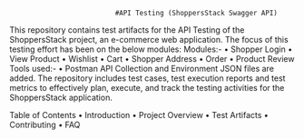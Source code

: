                               #API Testing (ShoppersStack Swagger API)
This repository contains test artifacts for the API Testing of the ShoppersStack project, an e-commerce web application. 
The focus of this testing effort has been on the below modules:
Modules:-
•	Shopper Login
•	View Product
•	Wishlist
•	Cart
•	Shopper Address
•	Order
•	Product Review
Tools used:-
•	Postman API
Collection and Environment JSON files are added.
The repository includes test cases, test execution reports and test metrics to effectively plan, execute, and track the testing activities for the ShoppersStack application.

Table of Contents
•	Introduction
•	Project Overview
•	Test Artifacts
•	Contributing
•	FAQ
